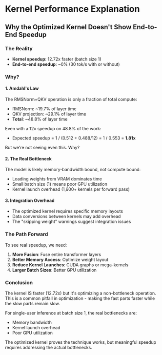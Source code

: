 # Kernel Performance Explanation

## Why the Optimized Kernel Doesn't Show End-to-End Speedup

### The Reality
- **Kernel speedup**: 12.72x faster (batch size 1)
- **End-to-end speedup**: ~0% (30 tok/s with or without)

### Why?

#### 1. Amdahl's Law
The RMSNorm+QKV operation is only a fraction of total compute:
- RMSNorm: ~19.7% of layer time
- QKV projection: ~29.1% of layer time
- **Total**: ~48.8% of layer time

Even with a 12x speedup on 48.8% of the work:
- Expected speedup = 1 / (0.512 + 0.488/12) = 1 / 0.553 = **1.81x**

But we're not seeing even this. Why?

#### 2. The Real Bottleneck
The model is likely memory-bandwidth bound, not compute bound:
- Loading weights from VRAM dominates time
- Small batch size (1) means poor GPU utilization
- Kernel launch overhead (1,600+ kernels per forward pass)

#### 3. Integration Overhead
- The optimized kernel requires specific memory layouts
- Data conversions between kernels may add overhead
- The "skipping weight" warnings suggest integration issues

### The Path Forward

To see real speedup, we need:

1. **More Fusion**: Fuse entire transformer layers
2. **Better Memory Access**: Optimize weight layout
3. **Reduce Kernel Launches**: CUDA graphs or mega-kernels
4. **Larger Batch Sizes**: Better GPU utilization

### Conclusion

The kernel IS faster (12.72x) but it's optimizing a non-bottleneck operation. This is a common pitfall in optimization - making the fast parts faster while the slow parts remain slow.

For single-user inference at batch size 1, the real bottlenecks are:
- Memory bandwidth
- Kernel launch overhead
- Poor GPU utilization

The optimized kernel proves the technique works, but meaningful speedup requires addressing the actual bottlenecks.
